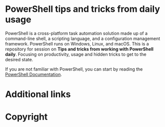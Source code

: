 # PowerShell tips and tricks from daily usage

PowerShell is a cross-platform task automation solution made up of a command-line shell, a scripting language, and a configuration management framework. PowerShell runs on Windows, Linux, and macOS.
This is a repository for session on **Tips and tricks from working with PowerShell daily**. Focusing on productivity, usage and hidden tricks to get to the desired state.

If you are not familiar with PowerShell, you can start by reading the [PowerShell Documentation](https://docs.microsoft.com/en-us/powershell/).





# Additional links

# Copyright
